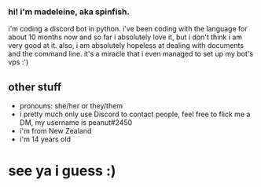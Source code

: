 ### hi! i'm madeleine, aka spinfish.

<!--
**spinfish/spinfish** is a ✨ _special_ ✨ repository because its `README.md` (this file) appears on your GitHub profile.
- 🔭 I’m currently working on ...
- 🌱 I’m currently learning ...
- 👯 I’m looking to collaborate on ...
- 🤔 I’m looking for help with ...
- 💬 Ask me about ...
- 📫 How to reach me: ...
- 😄 Pronouns: ...
- ⚡ Fun fact: ...
-->

i'm coding a discord bot in python. i've been coding with the language for about 10 months now and so far i absolutely love it, but i don't think i am very good at it. 
also, i am absolutely hopeless at dealing with documents and the command line. it's a miracle that i even managed to set up my bot's vps :')

## other stuff

- pronouns: she/her or they/them
- i pretty much only use Discord to contact people, feel free to flick me a DM, my username is peanut#2450
- i'm from New Zealand
- i'm 14 years old

# see ya i guess :)
